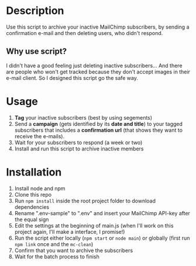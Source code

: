 # Description

Use this script to archive your inactive MailChimp subscribers, by sending a confirmation e-mail and then deleting users, who didn't respond.

## Why use script?

I didn't have a good feeling just deleting inactive subscribers... And there are people who won't get tracked because they don't accept images in their e-mail client. So I designed this script go the safe way.

# Usage

1. **Tag** your inactive subscribers (best by using segements)
1. Send a **campaign** (gets identified by its **date and title**) to your tagged subscribers that includes a **confirmation url** (that shows they want to receive the e-mails).
1. Wait for your subscribers to respond (a week or two)
1. Install and run this script to archive inactive members

# Installation

1. Install node and npm
1. Clone this repo
1. Run `npm install` inside the root project folder to download dependencies
1. Rename ".env-sample" to ".env" and insert your MailChimp API-key after the equal sign
1. Edit the settings at the beginning of main.js (when I'll work on this project again, I'll make a interface, I promise!)
1. Run the script either locally (`npm start` or `node main`) or globally (first run `npm link` once and the `mc-clean`)
1. Confirm that you want to archive the subscribers
1. Wait for the batch process to finish
